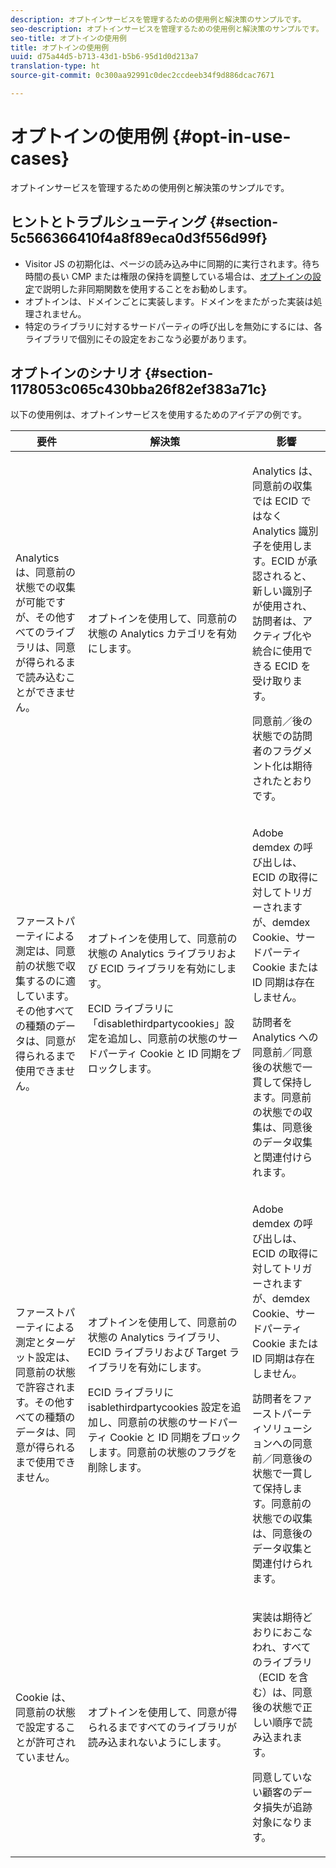 ```yaml
---
description: オプトインサービスを管理するための使用例と解決策のサンプルです。
seo-description: オプトインサービスを管理するための使用例と解決策のサンプルです。
seo-title: オプトインの使用例
title: オプトインの使用例
uuid: d75a44d5-b713-43d1-b5b6-95d1d0d213a7
translation-type: ht
source-git-commit: 0c300aa92991c0dec2ccdeeb34f9d886dcac7671

---
```



# オプトインの使用例 {#opt-in-use-cases}

オプトインサービスを管理するための使用例と解決策のサンプルです。

## ヒントとトラブルシューティング {#section-5c566366410f4a8f89eca0d3f556d99f}

* Visitor JS の初期化は、ページの読み込み中に同期的に実行されます。待ち時間の長い CMP または権限の保持を調整している場合は、[オプトインの設定](../../implementation-guides/opt-in-service/getting-started.md#section-cf9ab638780141c9b62dc57cf00b7047)で説明した非同期関数を使用することをお勧めします。
* オプトインは、ドメインごとに実装します。ドメインをまたがった実装は処理されません。
* 特定のライブラリに対するサードパーティの呼び出しを無効にするには、各ライブラリで個別にその設定をおこなう必要があります。

## オプトインのシナリオ {#section-1178053c065c430bba26f82ef383a71c}

以下の使用例は、オプトインサービスを使用するためのアイデアの例です。

<table id="table_83C85343611344D8A8315157C1B4240F"> 
 <thead> 
  <tr> 
   <th colname="col1" class="entry"> 要件 </th> 
   <th colname="col2" class="entry"> 解決策 </th> 
   <th colname="col3" class="entry"> 影響 </th> 
  </tr>
 </thead>
 <tbody> 
  <tr> 
   <td colname="col1"> <p>Analytics は、同意前の状態での収集が可能ですが、その他すべてのライブラリは、同意が得られるまで読み込むことができません。 </p> </td> 
   <td colname="col2"> <p>オプトインを使用して、同意前の状態の Analytics カテゴリを有効にします。 </p> </td> 
   <td colname="col3"> <p>Analytics は、同意前の収集では ECID ではなく Analytics 識別子を使用します。ECID が承認されると、新しい識別子が使用され、訪問者は、アクティブ化や統合に使用できる ECID を受け取ります。 </p> <p>同意前／後の状態での訪問者のフラグメント化は期待されたとおりです。 </p> </td> 
  </tr> 
  <tr> 
   <td colname="col1"> <p>ファーストパーティによる測定は、同意前の状態で収集するのに適しています。その他すべての種類のデータは、同意が得られるまで使用できません。 </p> </td> 
   <td colname="col2"> <p>オプトインを使用して、同意前の状態の Analytics ライブラリおよび ECID ライブラリを有効にします。 </p> <p>ECID ライブラリに「disablethirdpartycookies」設定を追加し、同意前の状態のサードパーティ Cookie と ID 同期をブロックします。 </p> </td> 
   <td colname="col3"> <p>Adobe demdex の呼び出しは、ECID の取得に対してトリガーされますが、demdex Cookie、サードパーティ Cookie または ID 同期は存在しません。 </p> <p>訪問者を Analytics への同意前／同意後の状態で一貫して保持します。同意前の状態での収集は、同意後のデータ収集と関連付けられます。 </p> </td> 
  </tr> 
  <tr> 
   <td colname="col1"> <p>ファーストパーティによる測定とターゲット設定は、同意前の状態で許容されます。その他すべての種類のデータは、同意が得られるまで使用できません。 </p> </td> 
   <td colname="col2"> <p>オプトインを使用して、同意前の状態の Analytics ライブラリ、ECID ライブラリおよび Target ライブラリを有効にします。 </p> <p>ECID ライブラリに <span class="codeph">isablethirdpartycookies</span> 設定を追加し、同意前の状態のサードパーティ Cookie と ID 同期をブロックします。同意前の状態のフラグを削除します。 </p> </td> 
   <td colname="col3"> <p>Adobe demdex の呼び出しは、ECID の取得に対してトリガーされますが、demdex Cookie、サードパーティ Cookie または ID 同期は存在しません。 </p> <p>訪問者をファーストパーティソリューションへの同意前／同意後の状態で一貫して保持します。同意前の状態での収集は、同意後のデータ収集と関連付けられます。 </p> </td> 
  </tr> 
  <tr> 
   <td colname="col1"> <p>Cookie は、同意前の状態で設定することが許可されていません。 </p> </td> 
   <td colname="col2"> <p>オプトインを使用して、同意が得られるまですべてのライブラリが読み込まれないようにします。 </p> </td> 
   <td colname="col3"> <p>実装は期待どおりにおこなわれ、すべてのライブラリ（ECID を含む）は、同意後の状態で正しい順序で読み込まれます。 </p> <p>同意していない顧客のデータ損失が追跡対象になります。 </p> </td> 
  </tr> 
 </tbody> 
</table>


